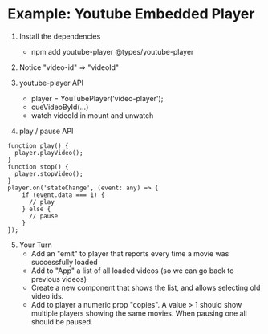 # Example: Youtube Embedded Player

1. Install the dependencies
    - npm add youtube-player @types/youtube-player

2. Notice "video-id" => "videoId"

3. youtube-player API
    - player = YouTubePlayer('video-player');
    - cueVideoById(...)
    - watch videoId in mount and unwatch

4. play / pause API
```
function play() {
  player.playVideo();
}
function stop() {
  player.stopVideo();
}
player.on('stateChange', (event: any) => {
    if (event.data === 1) {
      // play
    } else {
      // pause 
    }
});
```

5. Your Turn
    - Add an "emit" to player that reports every time a movie was successfully loaded
    - Add to "App" a list of all loaded videos (so we can go back to previous videos)
    - Create a new component that shows the list, and allows selecting old video ids.
    - Add to player a numeric prop "copies". A value > 1 should show multiple players showing the same movies. When pausing one all should be paused.

